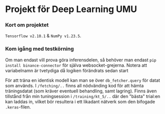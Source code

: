 # Projekt för Deep Learning UMU
### Kort om projektet
<code>Tensorflow v2.10.1</code> & <code>NumPy v1.23.5</code>.

### Kom igång med testkörning

Om man endast vill prova göra inferensdelen,
så behöver man endast <code>pip install binance-connector</code>
för själva websocket-grejerna. Notera att variabelnamn är tvetydiga då logiken förändrats sedan start


För att träna en identisk modell kan man se över <code>db_fetcher.query</code> för datat som används. I <code>/fetching/..</code>
finns all nödvänding kod för att hämta träningsdatat (som kräver eventuell behandling, samt lagring). Finns även tillstånd från min tuningsession
i <code>/training/kt_5/..</code> där den "bästa" trial:en kan laddas in, vilket bör resultera i ett likadant nätverk som den bifogade <code>.keras</code>-filen.

